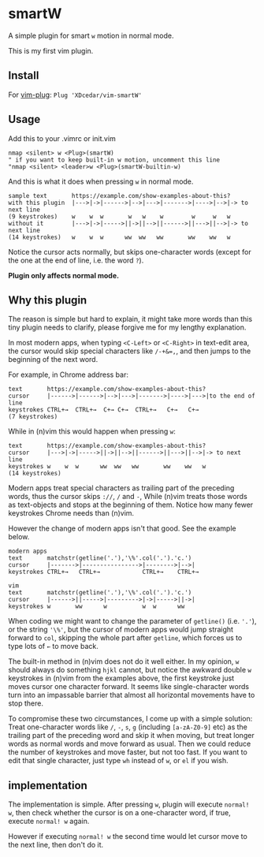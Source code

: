 # smartW

A simple plugin for smart `w` motion in normal mode.

This is my first vim plugin.

## Install

For [vim-plug](https://github.com/junegunn/vim-plug): `Plug 'XDcedar/vim-smartW'`

## Usage

Add this to your .vimrc or init.vim
```vim
nmap <silent> w <Plug>(smartW)
" if you want to keep built-in w motion, uncomment this line
"nmap <silent> <leader>w <Plug>(smartW-builtin-w)
```

And this is what it does when pressing `w` in normal mode.
```
sample text       https://example.com/show-examples-about-this?
with this plugin  |--->|->|------>|-->|--->|------->|---->|-->|-> to next line
(9 keystrokes)    w    w  w       w   w    w        w     w   w
without it        |--->|->|----->||->||-->||------>||--->||-->|-> to next line
(14 keystrokes)   w    w  w      ww  ww   ww       ww    ww   w
```
Notice the cursor acts normally, but skips one-character words (except for the one at the end of line, i.e. the word `?`).

**Plugin only affects normal mode.**

## Why this plugin

The reason is simple but hard to explain, it might take more words than this tiny plugin needs to clarify, please forgive me for my lengthy explanation.

In most modern apps, when typing `<C-Left>` or `<C-Right>` in text-edit area, the cursor would skip special characters like `/-+&=,`, and then jumps to the beginning of the next word.

For example, in Chrome address bar:
```
text       https://example.com/show-examples-about-this?
cursor     |------>|------>|-->|--->|------->|---->|--->|to the end of line
keystrokes CTRL+→  CTRL+→  C+→ C+→  CTRL+→   C+→   C+→ 
(7 keystrokes)
```

While in (n)vim this would happen when pressing `w`:
```
text       https://example.com/show-examples-about-this?
cursor     |--->|->|----->||->||-->||------>||--->||-->|-> to next line
keystrokes w    w  w      ww  ww   ww       ww    ww   w
(14 keystrokes)
```
Modern apps treat special characters as trailing part of the preceding words, thus the cursor skips `://`, `/` and `-`,
While (n)vim treats those words as text-objects and stops at the beginning of them.
Notice how many fewer keystrokes Chrome needs than (n)vim.

However the change of modern apps isn't that good. See the example below.
```
modern apps
text       matchstr(getline('.'),'\%'.col('.').'c.')
cursor     |------->|---------------->|-------->|-->|
keystrokes CTRL+→   CTRL+→            CTRL+→    CTRL+→

vim
text       matchstr(getline('.'),'\%'.col('.').'c.')
cursor     |------>||----->|--------->|->|----->||->|
keystrokes w       ww      w          w  w      ww
```
When coding we might want to change the parameter of `getline()` (i.e. `'.'`), or the string `'\%'`,
but the cursor of modern apps would jump straight forward to `col`, skipping the whole part after `getline`,
which forces us to type lots of `←` to move back.

The built-in method in (n)vim does not do it well either.
In my opinion, `w` should always do something `hjkl` cannot,
but notice the awkward double `w` keystrokes in (n)vim from the examples above,
the first keystroke just moves cursor one character forward.
It seems like single-character words turn into an impassable barrier that almost all horizontal movements have to stop there.

To compromise these two circumstances, I come up with a simple solution:
Treat one-character words like `/`, `-`, `s`, `g` (including `[a-zA-Z0-9]` etc) as the trailing part of the preceding word and skip it when moving,
but treat longer words as normal words and move forward as usual.
Then we could reduce the number of keystrokes and move faster, but not too fast.
If you want to edit that single character, just type `wh` instead of `w`, or `el` if you wish.

## implementation
The implementation is simple.
After pressing `w`, plugin will execute `normal! w`, then check whether the cursor is on a one-character word, if true, execute `normal! w` again.

However if executing `normal! w` the second time would let cursor move to the next line, then don't do it.

